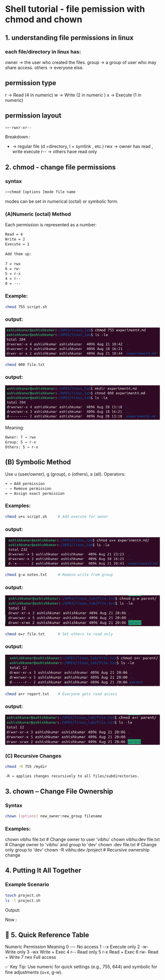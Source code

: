 # Shell tutorial - file pemission with chmod and chown 
## 1. understanding file permissions in linux 
### each file/directory in linux has: 

owner -> the user who created the files.
group -> a group of user who may share access.
others -> everyone else.

## permission type 

r -> Read (4 in numeric)
w -> Write (2 in numeric )
x -> Execute (1 in numeric)

## permission layout 
```bash 
>>-rwxr-xr--
```
Breakdown :
- -> regular file (d =directory, l = symlink , etc.)
rwx -> owner has read , write execute 
r-- -> others have read only 

## 2. chmod - change file permissions 

### syntax 
```bash
>>chmod [options ]mode file name 
```
modes can be set in numerical (octal) or symbolic form. 

### (A)Numeric (octal) Method 
Each permission is represented as a number:

    Read = 4
    Write = 2
    Execute = 1

    Add them up:

    7 = rwx
    6 = rw-
    5 = r-x
    4 = r--
    0 = ---

### Example:

```bash
chmod 755 script.sh
```
### output: 
![Image](<Screenshot from 2025-08-21 19-45-41.png>)

```bash
chmod 000 file.txt 
```
### output: 
![Image](<Screenshot from 2025-08-20 13-20-37.png>)



Meaning:

    Owner: 7 → rwx
    Group: 5 → r-x
    Others: 5 → r-x

## (B) Symbolic Method

Use u (user/owner), g (group), o (others), a (all). Operators:

    + → Add permission
    - → Remove permission
    = → Assign exact permission

### Examples:
```bash
chmod u+x script.sh     # Add execute for owner
``` 
### output: 
![Image](<Screenshot from 2025-08-21 23-28-51.png>)

```bash
chmod g-w notes.txt     # Remove write from group
```
### output:
![Image](<Screenshot from 2025-08-21 20-17-27.png>)

```bash 
chmod o=r file.txt      # Set others to read only
```
### output:
![Image](<Screenshot from 2025-08-21 20-12-42.png>)


```bash 
chmod a+r report.txt    # Everyone gets read access
```
### output:
![Image](<Screenshot from 2025-08-21 20-22-23.png>)





### (C) Recursive Changes
```bash
chmod -R 755 /mydir
``` 


    -R → applies changes recursively to all files/subdirectories.

## 3. chown – Change File Ownership
 ### Syntax
```bash
chown [options] new_owner:new_group filename
```
 ### Examples:

chown vibhu file.txt           # Change owner to user 'vibhu'
chown vibhu:dev file.txt       # Change owner to 'vibhu' and group to 'dev'
chown :dev file.txt            # Change only group to 'dev'
chown -R vibhu:dev /project    # Recursive ownership change

## 4. Putting It All Together
 ### Example Scenario
```bash 
touch project.sh
ls -l project.sh
```

Output:


Now : 



## 🔹 5. Quick Reference Table
Numeric 	Permission  	Meaning
0 	        --- 	       No access
1          	--x 	     Execute only
2       	-w- 	Write only
3 	        -wx 	Write + Exec
4       	r-- 	Read only
5 	        r-x 	Read + Exec
6       	rw- 	Read + Write
7       	rwx 	Full access

✅ Key Tip: Use numeric for quick settings (e.g., 755, 644) and symbolic for fine adjustments (u+x, g-w).
